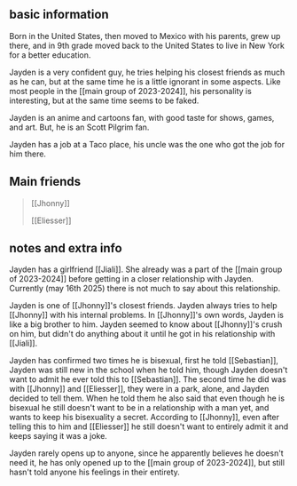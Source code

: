 ## basic information 

Born in the United States, then moved to Mexico with his parents, grew up there, and in 9th grade moved back to the United States to live in New York for a better education.

Jayden is a very confident guy, he tries helping his closest friends as much as he can, but at the same time he is a little ignorant in some aspects. Like most people in the [[main group of 2023-2024]], his personality is interesting, but at the same time seems to be faked.

Jayden is an anime and cartoons fan, with good taste for shows, games, and art. But, he is an Scott Pilgrim fan.

Jayden has a job at a Taco place, his uncle was the one who got the job for him there.

 ## Main friends

> [[Jhonny]]
>
> [[Eliesser]]

## notes and extra info

Jayden has a girlfriend [[Jiali]]. She already was a part of the [[main group of 2023-2024]] before getting in a closer relationship with Jayden. Currently (may 16th 2025) there is not much to say about this relationship.

Jayden is one of [[Jhonny]]'s closest friends. Jayden always tries to help [[Jhonny]] with his internal problems. In [[Jhonny]]'s own words, Jayden is like a big brother to him. Jayden seemed to know about [[Jhonny]]'s crush on him, but didn't do anything about it until he got in his relationship with [[Jiali]].


Jayden has confirmed two times he is bisexual, first he told [[Sebastian]], Jayden was still new in the school when he told him, though Jayden doesn't want to admit he ever told this to [[Sebastian]]. The second time he did was with [[Jhonny]] and [[Eliesser]], they were in a park, alone, and Jayden decided to tell them. When he told them he also said that even though he is bisexual he still doesn't want to be in a relationship with a man yet, and wants to keep his bisexuality a secret. According to [[Jhonny]], even after telling this to him and [[Eliesser]] he still doesn't want to entirely admit it and keeps saying it was a joke.

Jayden rarely opens up to anyone, since he
apparently believes he doesn't need it, he has only
opened up to the [[main group of 2023-2024]], but still
hasn't told anyone his feelings in their entirety.